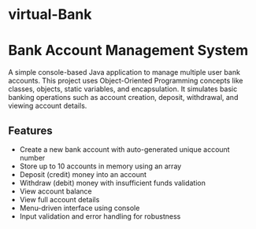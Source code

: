 # virtual-Bank
#  Bank Account Management System

A simple console-based Java application to manage multiple user bank accounts. This project uses Object-Oriented Programming concepts like classes, objects, static variables, and encapsulation. It simulates basic banking operations such as account creation, deposit, withdrawal, and viewing account details.

##  Features

- Create a new bank account with auto-generated unique account number
- Store up to 10 accounts in memory using an array
- Deposit (credit) money into an account
- Withdraw (debit) money with insufficient funds validation
- View account balance
- View full account details
- Menu-driven interface using console
- Input validation and error handling for robustness

